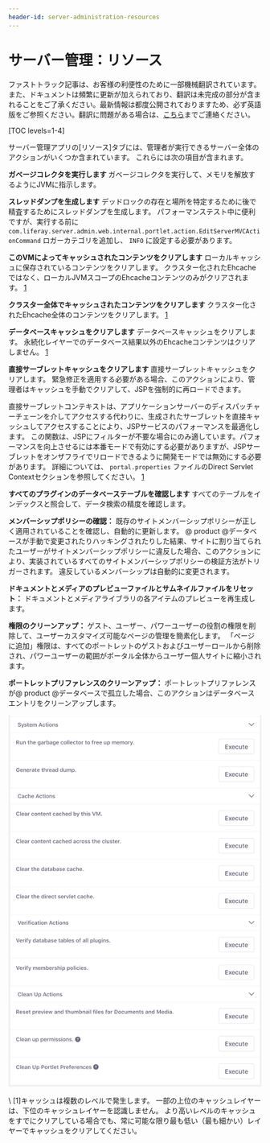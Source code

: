 ```yaml
---
header-id: server-administration-resources
---
```


# サーバー管理：リソース

<p class="alert alert-info"><span class="wysiwyg-color-blue120">ファストトラック記事は、お客様の利便性のために一部機械翻訳されています。また、ドキュメントは頻繁に更新が加えられており、翻訳は未完成の部分が含まれることをご了承ください。最新情報は都度公開されておりますため、必ず英語版をご参照ください。翻訳に問題がある場合は、<a href="mailto:support-content-jp@liferay.com">こちら</a>までご連絡ください。</span></p>

[TOC levels=1-4]

サーバー管理アプリの[リソース]タブには、管理者が実行できるサーバー全体のアクションがいくつか含まれています。 これらには次の項目が含まれます。

**ガベージコレクタを実行します** ガベージコレクタを実行して、メモリを解放するようにJVMに指示します。

**スレッドダンプを生成します** デッドロックの存在と場所を特定するために後で精査するためにスレッドダンプを生成します。 パフォーマンステスト中に便利ですが、実行する前に `com.liferay.server.admin.web.internal.portlet.action.EditServerMVCActionCommand` ロガーカテゴリを追加し、 `INFO` に設定する必要があります。

**このVMによってキャッシュされたコンテンツをクリアします** ローカルキャッシュに保存されているコンテンツをクリアします。 クラスター化されたEhcacheではなく、ローカルJVMスコープのEhcacheコンテンツのみがクリアされます。 [1](#one)

**クラスター全体でキャッシュされたコンテンツをクリアします** クラスター化されたEhcache全体のコンテンツをクリアします。 [1](#one)

**データベースキャッシュをクリアします** データベースキャッシュをクリアします。 永続化レイヤーでのデータベース結果以外のEhcacheコンテンツはクリアしません。 [1](#one)

**直接サーブレットキャッシュをクリアします** 直接サーブレットキャッシュをクリアします。 緊急修正を適用する必要がある場合、このアクションにより、管理者はキャッシュを手動でクリアして、JSPを強制的に再ロードできます。

直接サーブレットコンテキストは、アプリケーションサーバーのディスパッチャーチェーンを介してアクセスする代わりに、生成されたサーブレットを直接キャッシュしてアクセスすることにより、JSPサービスのパフォーマンスを最適化します。 この関数は、JSPにフィルターが不要な場合にのみ適しています。パフォーマンスを向上させるには本番モードで有効にする必要がありますが、JSPサーブレットをオンザフライでリロードできるように開発モードでは無効にする必要があります。 詳細については、 `portal.properties` ファイルのDirect Servlet Contextセクションを参照してください。 [1](#one)

**すべてのプラグインのデータベーステーブルを確認します** すべてのテーブルをインデックスと照合して、データ検索の精度を確認します。

**メンバーシップポリシーの確認：** 既存のサイトメンバーシップポリシーが正しく適用されていることを確認し、自動的に更新します。 @ product @データベースが手動で変更されたりハッキングされたりした結果、サイトに割り当てられたユーザーがサイトメンバーシップポリシーに違反した場合、このアクションにより、実装されているすべてのサイトメンバーシップポリシーの検証方法がトリガーされます。 違反しているメンバーシップは自動的に変更されます。

**ドキュメントとメディアのプレビューファイルとサムネイルファイルをリセット：** ドキュメントとメディアライブラリの各アイテムのプレビューを再生成します。

**権限のクリーンアップ：** ゲスト、ユーザー、パワーユーザーの役割の権限を削除して、ユーザーカスタマイズ可能なページの管理を簡素化します。 「ページに追加」権限は、すべてのポートレットのゲストおよびユーザーロールから削除され、パワーユーザーの範囲がポータル全体からユーザー個人サイトに縮小されます。

**ポートレットプリファレンスのクリーンアップ：** ポートレットプリファレンスが@ product @データベースで孤立した場合、このアクションはデータベースエントリをクリーンアップします。

![図1：サーバー管理の[リソース]タブでは、いくつかのサーバーメンテナンスタスクを実行できます。](../../../../images/server-admin-resources.png)

\ [<a name="one">1</a>\]キャッシュは複数のレベルで発生します。 一部の上位のキャッシュレイヤーは、下位のキャッシュレイヤーを認識しません。 より高いレベルのキャッシュをすでにクリアしている場合でも、常に可能な限り最も低い（最も細かい）レイヤーでキャッシュをクリアしてください。
